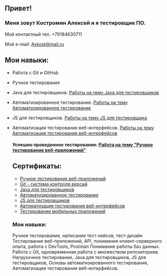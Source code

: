 ## Привет!

### Меня зовут Костромин Алексей и я тестировщик ПО.
Мой контактный тел. +79184630711

Мой e-mail: Avkost@mail.ru
## Мои навыки:
* Работа с Git и GitHub
* Ручное тестирование
* Java для тестировщиков. [Работы на тему Java для тестировщиков](https://github.com/stars/AlexeyKost/lists/java)
* Автоматизированное тестирование. [Работы на тему Автоматизированное тестирование](https://github.com/stars/AlexeyKost/lists/automated-testing)
* JS для тестировщиков. [Работы на тему JS для тестировщика](https://github.com/AlexeyKost/bjs-2-homeworks)
* Автоматизация тестирования веб-интерфейсов. [Работы на тему Автоматизация тестирования веб-интерфейсов](https://github.com/stars/AlexeyKost/lists/automation-of-web-interface-test)
  #### Успешно проведенное тестирование: [Работа на тему "Ручное тестирование веб-приложений"](https://docs.google.com/spreadsheets/d/1BjioTJM5VhfHsddf-4Q5uy8YZ4kS16VjmQets0w4GiQ/edit#gid=0)

  ## Сертификаты:
  * [Ручное тестирование веб-приложений](https://github.com/AlexeyKost/AlexeyKost/blob/ff3d5b14524bae7dd300969c88137748fff08dac/%D0%A1%D0%B5%D1%80%D1%82%D0%B8%D1%84%D0%B8%D0%BA%D0%B0%D1%82%20%D1%80%D1%83%D1%87%D0%BD%D0%BE%D0%B5%20%D1%82%D0%B5%D1%81%D1%82%D0%B8%D1%80%D0%BE%D0%B2%D0%B0%D0%BD%D0%B8%D0%B5.jpg)
  * [Git - система контроля версий](https://github.com/AlexeyKost/AlexeyKost/blob/ff3d5b14524bae7dd300969c88137748fff08dac/%D0%A1%D0%B5%D1%80%D1%82%D0%B8%D1%84%D0%B8%D0%BA%D0%B0%D1%82%20Git.jpg)
  * [Java для тестировщиков](https://github.com/AlexeyKost/AlexeyKost/blob/ff3d5b14524bae7dd300969c88137748fff08dac/%D0%A1%D0%B5%D1%80%D1%82%D0%B8%D1%84%D0%B8%D0%BA%D0%B0%D1%82%20Java.jpg)
  * [Автоматизированное тестирование](https://github.com/AlexeyKost/AlexeyKost/blob/b14548d7184490911ee2be3d9272c11d83beb12e/%D0%A1%D0%B5%D1%80%D1%82%D0%B8%D1%84%D0%B8%D0%BA%D0%B0%D1%82%20%D1%80%D1%83%D1%87%D0%BD%D0%BE%D0%B5%20%D1%82%D0%B5%D1%81%D1%82%D0%B8%D1%80%D0%BE%D0%B2%D0%B0%D0%BD%D0%B8%D0%B5.jpg)
  * [JS для тестировщиков](https://github.com/AlexeyKost/AlexeyKost/blob/main/%D0%A1%D0%B5%D1%80%D1%82%D0%B8%D1%84%D0%B8%D0%BA%D0%B0%D1%82%20JS.pdf)
  * [Автоматизация тестирования веб-интерфейсов](https://github.com/AlexeyKost/AlexeyKost/blob/main/%D0%A1%D0%B5%D1%80%D1%82%D0%B8%D1%84%D0%B8%D0%BA%D0%B0%D1%82%20%D0%B0%D0%B2%D1%82%D0%BE%D0%BC%D0%B0%D1%82%D0%B8%D0%B7%D0%B0%D1%86%D0%B8%D1%8F%20%D1%82%D0%B5%D1%81%D1%82%D0%B8%D1%80%D0%BE%D0%B2%D0%B0%D0%BD%D0%B8%D1%8F%20%D0%B2%D0%B5%D0%B1-%D0%B8%D0%BD%D1%82%D0%B5%D1%80%D1%84%D0%B5%D0%B9%D1%81%D0%BE%D0%B2.jpg)
  * [Тестирование мобильных приложений](https://github.com/AlexeyKost/AlexeyKost/blob/main/%D0%A1%D0%B5%D1%80%D1%82%D0%B8%D1%84%D0%B8%D0%BA%D0%B0%D1%82%20%D0%A2%D0%B5%D1%81%D1%82%D0%B8%D1%80%D0%BE%D0%B2%D0%B0%D0%BD%D0%B8%D0%B5%20%D0%BC%D0%BE%D0%B1%D0%B8%D0%BB%D1%8C%D0%BD%D1%8B%D1%85%20%D0%BF%D1%80%D0%B8%D0%BB%D0%BE%D0%B6%D0%B5%D0%BD%D0%B8%D0%B9.pdf)
  ### Мои навыки:
  Ручное тестирование, написание тест-кейсов, тест-дизайн Тестирование веб-приложений, API, понимание клиент-серверного опыта, работа с DevTools, Postman Понимание работы баз данных. Работа с Git, одновременная работа с множеством репозиториев. Нагрузочное тестирование, Java для тестировщиков, JS для тестировщиков, Основы автоматизированного тестирования, Автоматизация тестирования веб-интерфейсов.
